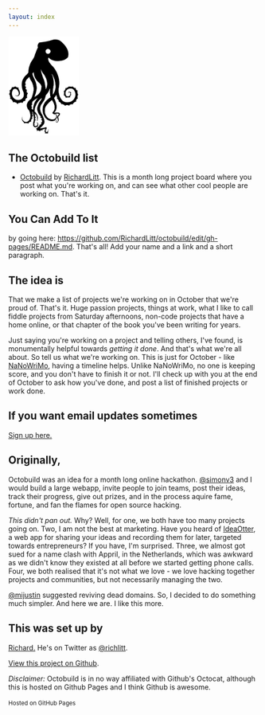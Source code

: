 ```yaml
---
layout: index
---
```


<img src="./octo.png" height="200px" />

## The Octobuild list

* [Octobuild](github.com/octobuild) by [RichardLitt](https://github.com/RichardLitt). This is a month long project board where you post what you're working on, and can see what other cool people are working on. That's it. 


## You Can Add To It

by going here: https://github.com/RichardLitt/octobuild/edit/gh-pages/README.md. That's all! Add your name and a link and a short paragraph. 

## The idea is

That we make a list of projects we're working on in October that we're proud of. That's it. Huge passion projects, things at work, what I like to call fiddle projects from Saturday afternoons, non-code projects that have a home online, or that chapter of the book you've been writing for years.

Just saying you're working on a project and telling others, I've found, is monumentally helpful towards *getting it done*. And that's what we're all about. So tell us what we're working on. This is just for October - like [NaNoWriMo](http://nanowrimo.org/), having a timeline helps. Unlike NaNoWriMo, no one is keeping score, and you don't have to finish it or not. I'll check up with you at the end of October to ask how you've done, and post a list of finished projects or work done. 

## If you want email updates sometimes

[Sign up here.](http://eepurl.com/3O-JL)

## Originally,

Octobuild was an idea for a month long online hackathon. [@simonv3](https://twitter.com/simonv3) and I would build a large webapp, invite people to join teams, post their ideas, track their progress, give out prizes, and in the process aquire fame, fortune, and fan the flames for open source hacking. 

*This didn't pan out.* Why? Well, for one, we both have too many projects going on. Two, I am not the best at marketing. Have you heard of [IdeaOtter](http://ideaotter.com), a web app for sharing your ideas and recording them for later, targeted towards entrepreneurs? If you have, I'm surprised. Three, we almost got sued for a name clash with Appril, in the Netherlands, which was awkward as we didn't know they existed at all before we started getting phone calls. Four, we both realised that it's not what we love - we love hacking together projects and communities, but not necessarily managing the two. 

[@mijustin](https://twitter.com/mijustin) suggested reviving dead domains. So, I decided to do something much simpler. And here we are. I like this more. 


## This was set up by

[Richard.](http://www.burntfen.com) He's on Twitter as [@richlitt](https://twitter.com/richlitt).

[View this project on Github](https://github.com/RichardLitt/octobuild).

*Disclaimer:* Octobuild is in no way affiliated with Github's Octocat, although this is hosted on Github Pages and I think Github is awesome.

<small>Hosted on GitHub Pages</small>